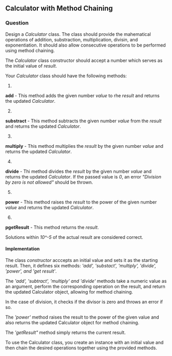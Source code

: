 ## Calculator with Method Chaining

### Question

Design a *Calculator* class. The class should provide the mahematical operations of addition, substraction, multiplication, divisin, and exponentiation. It should also allow consecutive operations to be performed using method chaining.

The *Calculator* class constructor should accept a number which serves as the initial value of *result*.

Your *Calculator* class should have the following methods:

 1.

**add** -  This method adds the given number *value* to rhe *result* and returns the updated *Calculator*.

 2.

**substract** - This method subtracts the given number *value* from the *result* and returns the updated *Calculator*.

 3.

**multiply** - This method multiplies the *result* by the given number *value* and returns the updated *Calculator*.

 4.

**divide** - Thi method divides the *result* by the given number *value* and returns the updated *Calculator*. If the passed value is *0*, an error *"Division by zero is not allowed"* should be thrown.

 5. 

**power** - This method raises the *result* to the power of the given number *value* and returns the updated *Calculator*.

 6.

**pgetResult** - This method returns the *result*.

Solutions within *10^-5* of the actual result are considered correct.


#### Implementation

The class *constructor* acccepts an initial value and sets it as the starting result. Then, it defines six methods: *'add', 'substact', 'multiply', 'divide', 'power', and 'get result'*.

The *'add', 'subtract', 'multiply' and 'divide'* methods take a numeric value as an argument, perform the corresponding operation on the result, and return the updated Calculator object, allowing for method chaining.

In the case of division, it checks if the divisor is zero and throws an error if so.

The *'power'* method raises the result to the power of the given value and also returns the updated Calculator object for method chaining.

The *'getResult"* method simply returns the current result.

To use the Calculator class, you create an instance with an initial value and then chain the desired operations together using the provided methods.

